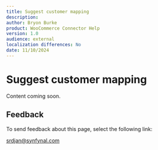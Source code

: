 ```yaml
---
title: Suggest customer mapping
description: 
author: Bryon Burke
product: WooCommerce Connector Help
version: 1.0
audience: external
localization differences: No
date: 11/10/2024
---
```


<!-- markdownlint-disable MD006 MD007 MD009 MD024 MD025 MD033 -->
<!--// cspell:ignore  markdownlint allowfullscreen keyframes -->

# Suggest customer mapping

Content coming soon.

## Feedback

To send feedback about this page, select the following link:

[srdjan@synfynal.com](mailto:srdjan@synfynal.com?subject=Documentation%20Feedback%20Product%20Docs:%20suggest-customer-mapping)
